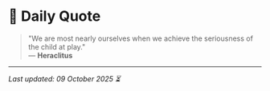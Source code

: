 # 📜 Daily Quote

> "We are most nearly ourselves when we achieve the seriousness of the child at play."  
> — **Heraclitus**

---

_Last updated: 09 October 2025 ⏳_
